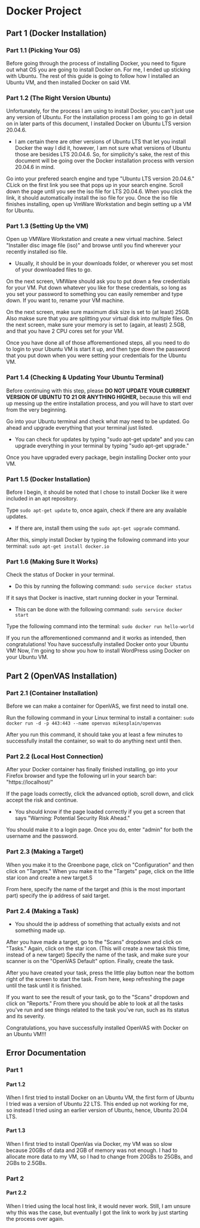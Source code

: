 # Docker Project

## Part 1 (Docker Installation)

### Part 1.1 (Picking Your OS)

Before going through the process of installing Docker, you need to figure out what OS you are going to install Docker on. For me, I ended up sticking with Ubuntu. The rest of this guide is going to follow how I installed an Ubuntu VM, and then installed Docker on said VM.

### Part 1.2 (The Right Version Ubuntu)

Unfortunately, for the process I am using to install Docker, you can't just use any version of Ubuntu. For the installation process I am going to go in detail on in later parts of this document, I installed Docker on Ubuntu LTS version 20.04.6.

- I am certain there are other versions of Ubuntu LTS that let you install Docker the way I did it, however, I am not sure what versions of Ubuntu those are besides LTS 20.04.6. So, for simplicity's sake, the rest of this document will be going over the Docker installation process with version 20.04.6 in mind.

Go into your prefered search engine and type "Ubuntu LTS version 20.04.6." CLick on the first link you see that pops up in your search engine. Scroll down the page until you see the iso file for LTS 20.04.6. When you click the link, it should automatically install the iso file for you. Once the iso file finishes installing, open up VmWare Workstation and begin setting up a VM for Ubuntu.

### Part 1.3 (Setting Up the VM)

Open up VMWare Workstation and create a new virtual machine. Select "Installer disc image file (iso)" and browse until you find wherever your recently installed iso file.

- Usually, it should be in your downloads folder, or wherever you set most of your downloaded files to go.

On the next screen, VMWare should ask you to put down a few credentials for your VM. Put down whatever you like for these credentials, so long as you set your password to something you can easily remember and type down. If you want to, rename your VM machine.

On the next screen, make sure maximum disk size is set to (at least) 25GB. Also makse sure that you are splitting your virtual disk into multiple files. On the next screen, make sure your memory is set to (again, at least) 2.5GB, and that you have 2 CPU cores set for your VM.

Once you have done all of those afforementioned steps, all you need to do to login to your Ubuntu VM is start it up, and then type down the password that you put down when you were setting your credentials for the Ubuntu VM.

### Part 1.4 (Checking & Updating Your Ubuntu Terminal)

Before continuing with this step, please __DO NOT UPDATE YOUR CURRENT VERSION OF UBUNTU TO 21 OR ANYTHING HIGHER,__ because this will end up messing up the entire installation process, and you will have to start over from the very beginning.

Go into your Ubuntu terminal and check what may need to be updated. Go ahead and upgrade everything that your terminal just listed.

- You can check for updates by typing "sudo apt-get update" and you can upgrade everything in your terminal by typing "sudo apt-get upgrade."

Once you have upgraded every package, begin installing Docker onto your VM.

### Part 1.5 (Docker Installation)

Before I begin, it should be noted that I chose to install Docker like it were included in an apt repository.

Type `sudo apt-get update` to, once again, check if there are any available updates.

- If there are, install them using the `sudo apt-get upgrade` command.

After this, simply install Docker by typing the following command into your terminal: `sudo apt-get install docker.io`

### Part 1.6 (Making Sure It Works)

Check the status of Docker in your terminal.

- Do this by running the following command: `sudo service docker status`

If it says that Docker is inactive, start running docker in your Terminal.

- This can be done with the following command: `sudo service docker start`

Type the following command into the terminal: `sudo docker run hello-world`

If you run the afforementioned commannd and it works as intended, then congratulations! You have successfully installed Docker onto your Ubuntu VM! Now, I'm going to show you how to install WordPress using Docker on your Ubuntu VM.

## Part 2 (OpenVAS Installation)

### Part 2.1 (Container Installation)

Before we can make a container for OpenVAS, we first need to install one.

Run the following command in your Linux terminal to install a container: `sudo docker run -d -p 443:443 --name openvas mikesplain/openvas`

After you run this command, it should take you at least a few minutes to successfully install the container, so wait to do anything next until then.

### Part 2.2 (Local Host Connection)

After your Docker container has finally finished installing, go into your Firefox browser and type the following url in your search bar: "https://localhost/"

If the page loads correctly, click the advanced optiob, scroll down, and click accept the risk and continue.

- You should know if the page loaded correctly if you get a screen that says "Warning: Potential Security Risk Ahead."

You should make it to a login page. Once you do, enter "admin" for both the username and the password.

### Part 2.3 (Making a Target)

When you make it to the Greenbone page, click on "Configuration" and then click on "Targets." When you make it to the "Targets" page, click on the little star icon and create a new target.S

From here, specify the name of the target and (this is the most important part) specify the ip address of said target.

### Part 2.4 (Making a Task)

- You should the ip address of something that actually exists and not something made up.

After you have made a target, go to the "Scans" dropdown and click on "Tasks." Again, click on the star icon. (This will create a new task this time, instead of a new target) Specify the name of the task, and make sure your scanner is on the "OpenVAS Default" option. Finally, create the task.

After you have created your task, press the little play button near the bottom right of the screen to start the task. From here, keep refreshing the page until the task until it is finished.

If you want to see the result of your task, go to the "Scans" dropdown and click on "Reports." From there you should be able to look at all the tasks you've run and see things related to the task you've run, such as its status and its severity.

Congratulations, you have successfully installed OpenVAS with Docker on an Ubuntu VM!!!

## Error Documentation

### Part 1

#### Part 1.2

When I first tried to install Docker on an Ubuntu VM, the first form of Ubuntu I tried was a version of Ubuntu 22 LTS. This ended up not working for me, so instead I tried using an earlier version of Ubuntu, hence, Ubuntu 20.04 LTS.

#### Part 1.3

When I first tried to install OpenVas via Docker, my VM was so slow because 20GBs of data and 2GB of memory was not enough. I had to allocate more data to my VM, so I had to change from 20GBs to 25GBs, and 2GBs to 2.5GBs.

### Part 2

#### Part 2.2

When I tried using the local host link, it would never work. Still, I am unsure why this was the case, but eventually I got the link to work by just starting the process over again.
